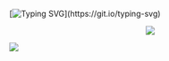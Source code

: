 [![Typing SVG](https://readme-typing-svg.demolab.com?font=Montserrat&weight=700&size=40&duration=4500&pause=&center=true&vCenter=true&width=900&height=100&lines=Hi%2C+I'm+RobuxTRex.;Hi%2C+I+make+Unity+Games.;Hi%2C+I+make+Roblox+Games.;Hi%2C+I+make+YouTube+Videos.;Hi%2C+I+make+Modifications+to+Games!;Hi%2C+I+make+Discord+Bots+with+Octocord!;Hi%2C+I+am+a+GitHub+User.;Hi%2C+I+am+Sulphur%231234+on+Discord!)](https://git.io/typing-svg)

<div align="center">
  <img src="https://github-readme-stats-phi-weld.vercel.app/api?username=robuxtrex&show_icons=true&border_radius=16&title_color=ffffff&text_color=a1a8b1&bg_color=000000&border_color=ffffff&icon_color=757980" />
</div>

![](https://komarev.com/ghpvc/?username=RobuxTRex)
